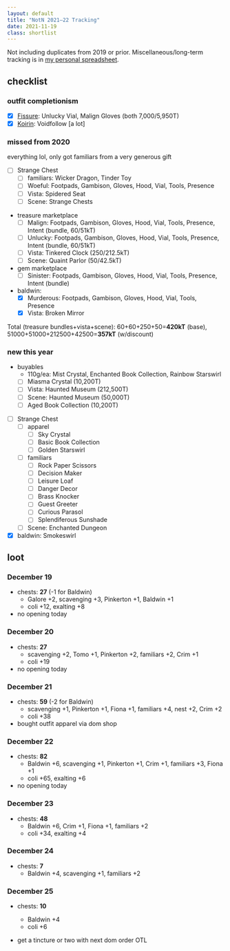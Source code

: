 ```yaml
---
layout: default
title: "NotN 2021–22 Tracking"
date: 2021-11-19
class: shortlist
---
```

Not including duplicates from 2019 or prior. Miscellaneous/long-term tracking is in [my personal spreadsheet](https://docs.google.com/spreadsheets/d/1-mLVoA-2ItW951fS9JMNEpV1myB50YQLFdc545EiBGU/edit?usp=sharing).

## checklist

### outfit completionism
- [x] [Fissure](https://www1.flightrising.com/dragon/48734092): Unlucky Vial, Malign Gloves (both 7,000/5,950T)
- [x] [Koirin](https://www1.flightrising.com/dragon/72694252): Voidfollow \[a lot]

### missed from 2020
everything lol, only got familiars from a very generous gift

- [ ] Strange Chest
	- [ ] familiars: Wicker Dragon, Tinder Toy
	- [ ] Woeful: Footpads, Gambison, Gloves, Hood, Vial, Tools, Presence
	- [ ] Vista: Spidered Seat
	- [ ] Scene: Strange Chests
- treasure marketplace
	- [ ] Malign: Footpads, Gambison, Gloves, Hood, Vial, Tools, Presence, Intent (bundle, 60/51kT)
	- [ ] Unlucky: Footpads, Gambison, Gloves, Hood, Vial, Tools, Presence, Intent (bundle, 60/51kT)
	- [ ] Vista: Tinkered Clock (250/212.5kT)
	- [ ] Scene: Quaint Parlor (50/42.5kT)
- gem marketplace
	- [ ] Sinister: Footpads, Gambison, Gloves, Hood, Vial, Tools, Presence, Intent (bundle)
- baldwin:
	- [x] Murderous: Footpads, Gambison, Gloves, Hood, Vial, Tools, Presence
	- [x] Vista: Broken Mirror

<span class="sc">Total</span> (treasure bundles+vista+scene): 60+60+250+50=<b>420kT</b> (base), 51000+51000+212500+42500=<b>357kT</b> (w/discount)

### new this year

- buyables
	- 110g/ea: Mist Crystal, Enchanted Book Collection, Rainbow Starswirl
	- [ ] Miasma Crystal (10,200T)
	- [ ] Vista: Haunted Museum (212,500T)
	- [ ] Scene: Haunted Museum (50,000T)
	- [ ] Aged Book Collection (10,200T)
- [ ] Strange Chest
	- [ ] apparel
		- [ ] Sky Crystal
		- [ ] Basic Book Collection
		- [ ] Golden Starswirl
	- [ ] familiars
		- [ ] Rock Paper Scissors
		- [ ] Decision Maker
		- [ ] Leisure Loaf
		- [ ] Danger Decor
		- [ ] Brass Knocker
		- [ ] Guest Greeter
		- [ ] Curious Parasol
		- [ ] Splendiferous Sunshade
	- [ ] Scene: Enchanted Dungeon
- [x] baldwin: Smokeswirl

## loot

### December 19
- chests: <b>27</b> (-1 for Baldwin)
	- Galore +2, scavenging +3, Pinkerton +1, Baldwin +1
	- coli +12, exalting +8
- no opening today

### December 20
- chests: <b>27</b>
	- scavenging +2, Tomo +1, Pinkerton +2, familiars +2, Crim +1
	- coli +19
- no opening today

### December 21
- chests: <b>59</b> (-2 for Baldwin)
	- scavenging +1, Pinkerton +1, Fiona +1, familiars +4, nest +2, Crim +2
	- coli +38
- bought outfit apparel via dom shop

### December 22
- chests: <b>82</b>
	- Baldwin +6, scavenging +1, Pinkerton +1, Crim +1, familiars +3, Fiona +1
	- coli +65, exalting +6
- no opening today

### December 23
- chests: <b>48</b>
	- Baldwin +6, Crim +1, Fiona +1, familiars +2
	- coli +34, exalting +4

### December 24
- chests: <b>7</b>
	- Baldwin +4, scavenging +1, familiars +2

### December 25
- chests: <b>10</b>
	- Baldwin +4
	- coli +6

- get a tincture or two with next dom order OTL